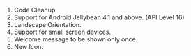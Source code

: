 1. Code Cleanup.
2. Support for Android Jellybean 4.1 and above. (API Level 16)
3. Landscape Orientation.
4. Support for small screen devices.
5. Welcome message to be shown only once.
6. New Icon.
